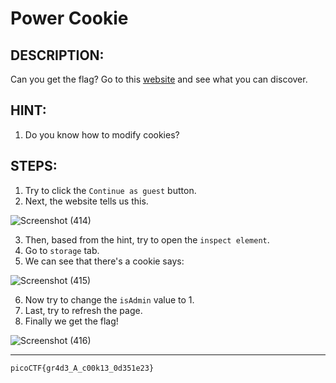 # Power Cookie
## DESCRIPTION:
Can you get the flag? Go to this [website](http://saturn.picoctf.net:61304/) and see what you can discover.
## HINT:
1. Do you know how to modify cookies?
## STEPS:
1. Try to click the `Continue as guest` button.
2. Next, the website tells us this.

![Screenshot (414)](https://user-images.githubusercontent.com/70703371/172818564-577efbf8-a71f-43f9-bd5e-02e3ecef94b1.png)

3. Then, based from the hint, try to open the `inspect element`.
4. Go to `storage` tab.
5. We can see that there's a cookie says:

![Screenshot (415)](https://user-images.githubusercontent.com/70703371/172818941-56988f2f-2da1-43c4-8f80-b8a09dcdc1fd.png)

6. Now try to change the `isAdmin` value to 1.
7. Last, try to refresh the page.
8. Finally we get the flag!

![Screenshot (416)](https://user-images.githubusercontent.com/70703371/172819262-7b2e0b2a-ef2d-4d6e-9026-6abf7aa095d0.png)


---

```
picoCTF{gr4d3_A_c00k13_0d351e23}
```



